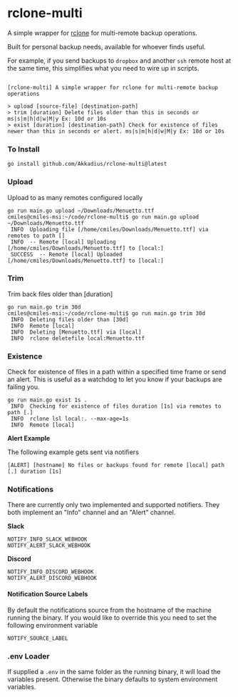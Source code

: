# rclone-multi

A simple wrapper for [rclone](https://rclone.org/overview/) for multi-remote backup operations.

Built for personal backup needs, available for whoever finds useful. 

For example, if you send backups to `dropbox` and another `ssh` remote host at the same time, this simplifies what you need to wire up in scripts.

```

[rclone-multi] A simple wrapper for rclone for multi-remote backup operations

> upload [source-file] [destination-path]
> trim [duration] Delete files older than this in seconds or ms|s|m|h|d|w|M|y Ex: 10d or 10s
> exist [duration] [destination-path] Check for existence of files newer than this in seconds or alert. ms|s|m|h|d|w|M|y Ex: 10d or 10s

```

### To Install

``` 
go install github.com/Akkadius/rclone-multi@latest
```

### Upload

Upload to as many remotes configured locally 

```
go run main.go upload ~/Downloads/Menuetto.ttf
cmiles@cmiles-msi:~/code/rclone-multi$ go run main.go upload ~/Downloads/Menuetto.ttf 
 INFO  Uploading file [/home/cmiles/Downloads/Menuetto.ttf] via remotes to path []
 INFO  -- Remote [local] Uploading [/home/cmiles/Downloads/Menuetto.ttf] to [local:]
 SUCCESS  -- Remote [local] Uploaded [/home/cmiles/Downloads/Menuetto.ttf] to [local:]

```

### Trim

Trim back files older than [duration]

```
go run main.go trim 30d
cmiles@cmiles-msi:~/code/rclone-multi$ go run main.go trim 30d
 INFO  Deleting files older than [30d]
 INFO  Remote [local]
 INFO  Deleting [Menuetto.ttf] via [local]
 INFO  rclone deletefile local:Menuetto.ttf
```

### Existence

Check for existence of files in a path within a specified time frame or send an alert. This is useful as a watchdog to let you know if your backups are failing you.

``` 
go run main.go exist 1s .
 INFO  Checking for existence of files duration [1s] via remotes to path [.]
 INFO  rclone lsl local:. --max-age=1s
 INFO  Remote [local]
```

**Alert Example**

The following example gets sent via notifiers

``` 
[ALERT] [hostname] No files or backups found for remote [local] path [.] duration [1s]
```

### Notifications

There are currently only two implemented and supported notifiers. They both implement an "Info" channel and an "Alert" channel.

**Slack**

``` 
NOTIFY_INFO_SLACK_WEBHOOK
NOTIFY_ALERT_SLACK_WEBHOOK
``` 

**Discord**

```
NOTIFY_INFO_DISCORD_WEBHOOK
NOTIFY_ALERT_DISCORD_WEBHOOK
```

#### Notification Source Labels

By default the notifications source from the hostname of the machine running the binary. If you would like to override this you need to set the following environment variable 

``` 
NOTIFY_SOURCE_LABEL
```

### .env Loader

If supplied a `.env` in the same folder as the running binary, it will load the variables present. Otherwise the binary defaults to system environment variables.
